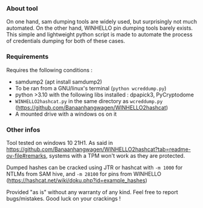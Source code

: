 ### About tool
On one hand, sam dumping tools are widely used, but surprisingly not much automated. On the other hand, WINHELLO pin dumping tools barely exists.
This simple and lightweight python script is made to automate the process of credentials dumping for both of these cases.

### Requirements
Requires the following conditions :
 - samdump2 (apt install samdump2)
 - To be ran from a GNU/linux's terminal (`python wcreddump.py`)
 - python >3.10 with the following libs installed : dpapick3, PyCryptodome
 - `WINHELLO2hashcat.py` in the same directory as `wcreddump.py` (https://github.com/Banaanhangwagen/WINHELLO2hashcat)
 - A mounted drive with a windows os on it

### Other infos
Tool tested on windows 10  21H1.
As said in https://github.com/Banaanhangwagen/WINHELLO2hashcat?tab=readme-ov-file#remarks, systems with a TPM won't work as they are protected.

Dumped hashes can be cracked using JTR or hashcat with `-m 1000` for NTLMs from SAM hive, and `-m 28100` for pins from WINHELLO (https://hashcat.net/wiki/doku.php?id=example_hashes)

Provided "as is" without any warranty of any kind. Feel free to report bugs/mistakes.
Good luck on your crackings !
